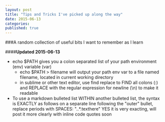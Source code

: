 ```yaml
---
layout: post
title: "Tips and Tricks I've picked up along the way"
date: 2015-06-13
categories: 
published: true
---
```


###A random collection of useful bits I want to remember as I learn

####**Updated 2015-06-13**

* echo $PATH gives you a colon separated list of your path environment (env) variable (var)
  * echo $PATH > filename will output your path env var to a file named filename, located in current working directory
  * in sublime or other text editor, use find replace to FIND all colons (:) and REPLACE with the regular expression for newline (\n) to make it readable
* To use a markdown bulleted list WITHIN another bulleted list, the syntax is EXACTLY as follows on a separate line following the "outer" bullet, replace periods with SPACES: "..*.texthere" YES it is very exacting, will post it more clearly with inline code quotes soon
